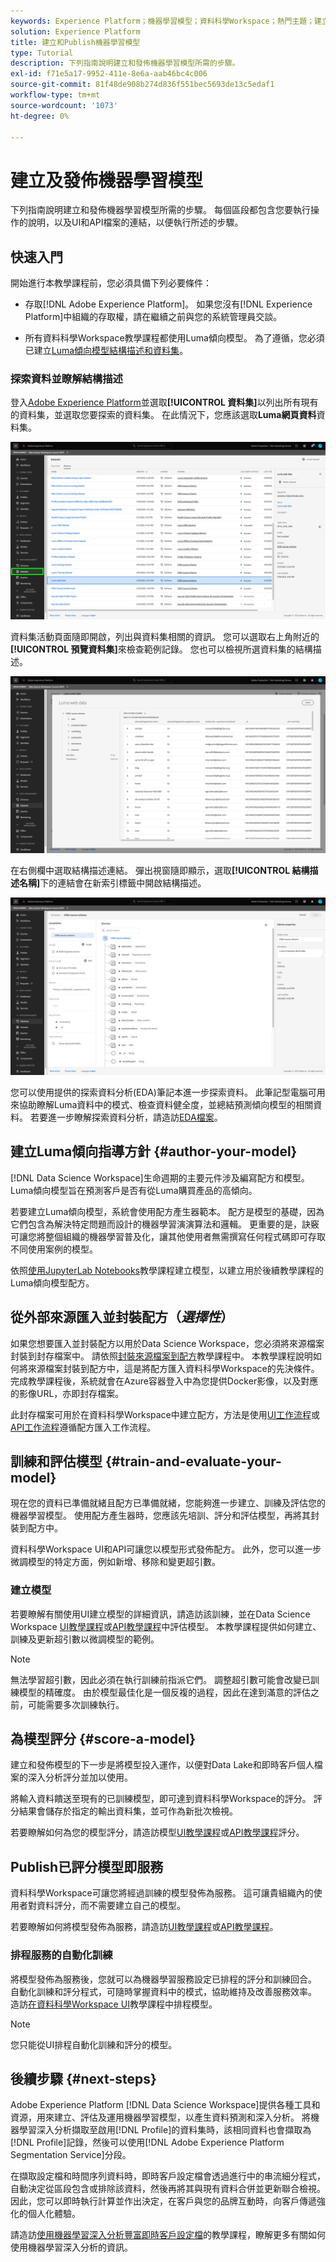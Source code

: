 ```yaml
---
keywords: Experience Platform；機器學習模型；資料科學Workspace；熱門主題；建立和發佈模型
solution: Experience Platform
title: 建立和Publish機器學習模型
type: Tutorial
description: 下列指南說明建立和發佈機器學習模型所需的步驟。
exl-id: f71e5a17-9952-411e-8e6a-aab46bc4c006
source-git-commit: 81f48de908b274d836f551bec5693de13c5edaf1
workflow-type: tm+mt
source-wordcount: '1073'
ht-degree: 0%

---
```



# 建立及發佈機器學習模型

下列指南說明建立和發佈機器學習模型所需的步驟。 每個區段都包含您要執行操作的說明，以及UI和API檔案的連結，以便執行所述的步驟。

## 快速入門

開始進行本教學課程前，您必須具備下列必要條件：

- 存取[!DNL Adobe Experience Platform]。 如果您沒有[!DNL Experience Platform]中組織的存取權，請在繼續之前與您的系統管理員交談。

- 所有資料科學Workspace教學課程都使用Luma傾向模型。 為了遵循，您必須已建立[Luma傾向模型結構描述和資料集](./create-luma-data.md)。

### 探索資料並瞭解結構描述

登入[Adobe Experience Platform](https://platform.adobe.com/)並選取&#x200B;**[!UICONTROL 資料集]**&#x200B;以列出所有現有的資料集，並選取您要探索的資料集。 在此情況下，您應該選取&#x200B;**Luma網頁資料**&#x200B;資料集。

![選取Luma網頁資料集](../images/models-recipes/model-walkthrough/luma-dataset.png)

資料集活動頁面隨即開啟，列出與資料集相關的資訊。 您可以選取右上角附近的&#x200B;**[!UICONTROL 預覽資料集]**&#x200B;來檢查範例記錄。 您也可以檢視所選資料集的結構描述。

![預覽Luma網頁資料](../images/models-recipes/model-walkthrough/preview-dataset.png)

在右側欄中選取結構描述連結。 彈出視窗隨即顯示，選取&#x200B;**[!UICONTROL 結構描述名稱]**&#x200B;下的連結會在新索引標籤中開啟結構描述。

![預覽luma web資料結構描述](../images/models-recipes/model-walkthrough/preview-schema.png)

您可以使用提供的探索資料分析(EDA)筆記本進一步探索資料。 此筆記型電腦可用來協助瞭解Luma資料中的模式、檢查資料健全度，並總結預測傾向模型的相關資料。 若要進一步瞭解探索資料分析，請造訪[EDA檔案](../jupyterlab/eda-notebook.md)。

## 建立Luma傾向指導方針 {#author-your-model}

[!DNL Data Science Workspace]生命週期的主要元件涉及編寫配方和模型。 Luma傾向模型旨在預測客戶是否有從Luma購買產品的高傾向。

若要建立Luma傾向模型，系統會使用配方產生器範本。 配方是模型的基礎，因為它們包含為解決特定問題而設計的機器學習演演算法和邏輯。 更重要的是，訣竅可讓您將整個組織的機器學習普及化，讓其他使用者無需撰寫任何程式碼即可存取不同使用案例的模型。

依照[使用JupyterLab Notebooks](../jupyterlab/create-a-model.md)教學課程建立模型，以建立用於後續教學課程的Luma傾向模型配方。

## 從外部來源匯入並封裝配方（*選擇性*）

如果您想要匯入並封裝配方以用於Data Science Workspace，您必須將來源檔案封裝到封存檔案中。 請依照[封裝來源檔案到配方](./package-source-files-recipe.md)教學課程中。 本教學課程說明如何將來源檔案封裝到配方中，這是將配方匯入資料科學Workspace的先決條件。 完成教學課程後，系統就會在Azure容器登入中為您提供Docker影像，以及對應的影像URL，亦即封存檔案。

此封存檔案可用於在資料科學Workspace中建立配方，方法是使用[UI工作流程](./import-packaged-recipe-ui.md)或[API工作流程](./import-packaged-recipe-api.md)遵循配方匯入工作流程。

## 訓練和評估模型 {#train-and-evaluate-your-model}

現在您的資料已準備就緒且配方已準備就緒，您能夠進一步建立、訓練及評估您的機器學習模型。 使用配方產生器時，您應該先培訓、評分和評估模型，再將其封裝到配方中。

資料科學Workspace UI和API可讓您以模型形式發佈配方。 此外，您可以進一步微調模型的特定方面，例如新增、移除和變更超引數。

### 建立模型

若要瞭解有關使用UI建立模型的詳細資訊，請造訪該訓練，並在Data Science Workspace [UI教學課程](./train-evaluate-model-ui.md)或[API教學課程](./train-evaluate-model-api.md)中評估模型。 本教學課程提供如何建立、訓練及更新超引數以微調模型的範例。

>[!NOTE]
>
> 無法學習超引數，因此必須在執行訓練前指派它們。 調整超引數可能會改變已訓練模型的精確度。 由於模型最佳化是一個反複的過程，因此在達到滿意的評估之前，可能需要多次訓練執行。

## 為模型評分 {#score-a-model}

建立和發佈模型的下一步是將模型投入運作，以便對Data Lake和即時客戶個人檔案的深入分析評分並加以使用。

將輸入資料饋送至現有的已訓練模型，即可達到資料科學Workspace的評分。 評分結果會儲存於指定的輸出資料集，並可作為新批次檢視。

若要瞭解如何為您的模型評分，請造訪模型[UI教學課程](./score-model-ui.md)或[API教學課程](./score-model-api.md)評分。

## Publish已評分模型即服務

資料科學Workspace可讓您將經過訓練的模型發佈為服務。 這可讓貴組織內的使用者對資料評分，而不需要建立自己的模型。

若要瞭解如何將模型發佈為服務，請造訪[UI教學課程](./publish-model-service-ui.md)或[API教學課程](./publish-model-service-api.md)。

### 排程服務的自動化訓練

將模型發佈為服務後，您就可以為機器學習服務設定已排程的評分和訓練回合。 自動化訓練和評分程式，可隨時掌握資料中的模式，協助維持及改善服務效率。 造訪[在資料科學Workspace UI](./schedule-models-ui.md)教學課程中排程模型。

>[!NOTE]
>
> 您只能從UI排程自動化訓練和評分的模型。

## 後續步驟 {#next-steps}

Adobe Experience Platform [!DNL Data Science Workspace]提供各種工具和資源，用來建立、評估及運用機器學習模型，以產生資料預測和深入分析。 將機器學習深入分析擷取至啟用[!DNL Profile]的資料集時，該相同資料也會擷取為[!DNL Profile]記錄，然後可以使用[!DNL Adobe Experience Platform Segmentation Service]分段。

在擷取設定檔和時間序列資料時，即時客戶設定檔會透過進行中的串流細分程式，自動決定從區段包含或排除該資料，然後再將其與現有資料合併並更新聯合檢視。 因此，您可以即時執行計算並作出決定，在客戶與您的品牌互動時，向客戶傳遞強化的個人化體驗。

請造訪[使用機器學習深入分析豐富即時客戶設定檔](./enrich-profile.md)的教學課程，瞭解更多有關如何使用機器學習深入分析的資訊。
